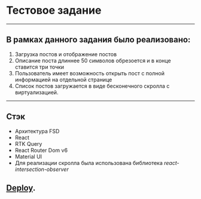 # Тестовое задание
---
## В рамках данного задания было реализовано:
1. Загрузка постов и отображение постов
2. Описание поста длиннее 50 символов обрезоется и в конце ставится три точки
3. Пользователь имеет возможность открыть пост с полной информацией на отдельной странице
4. Список постов загружается в виде бесконечного скролла с виртуализацией.
---
## Стэк
* Архитектура FSD
* React
* RTK Query
* React Router Dom v6
* Material UI
* Для реализации скролла была использована библиотека *react-intersection-observer*

## [Deploy](https://test-posts-cyan.vercel.app/).
